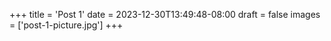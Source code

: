 +++
title = 'Post 1'
date = 2023-12-30T13:49:48-08:00
draft = false
images = ['post-1-picture.jpg']
+++
